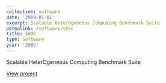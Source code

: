 ```yaml
---
collection: software
date: '2009-01-01'
excerpt: Scalable HeterOgeneous Computing Benchmark Suite
permalink: /software/shoc
title: SHOC
type: Software
year: '2009'
---
```


Scalable HeterOgeneous Computing Benchmark Suite

[View project](https://github.com/vetter/shoc)
